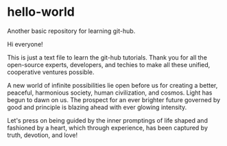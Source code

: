 # hello-world
Another basic repository for learning git-hub.

Hi everyone!

This is just a text file to learn the git-hub tutorials.
Thank you for all the open-source experts, developers, and
techies to make all these unified, cooperative ventures
possible.

A new world of infinite possibilities lie open before us 
for creating a better, peaceful, harmonious society, human
civilization, and cosmos. Light has begun to dawn on us. 
The prospect for an ever brighter future governed by good
and principle is blazing ahead with ever glowing intensity.

Let's press on being guided by the inner promptings of
life shaped and fashioned by a heart, which through experience,
has been captured by truth, devotion, and love!
